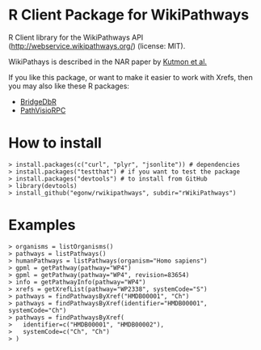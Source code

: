 # R Client Package for WikiPathways

R Client library for the WikiPathways API (http://webservice.wikipathways.org/) (license: MIT).

WikiPathays is described in the NAR paper by [Kutmon et al.](http://dx.doi.org/10.1093/nar/gkv1024)

If you like this package, or want to make it easier to work with Xrefs, then
you may also like these R packages:

* [BridgeDbR](https://github.com/BiGCAT-UM/bridgedb-r)
* [PathVisioRPC](http://projects.bigcat.unimaas.nl/pathvisiorpc/)

# How to install

    > install.packages(c("curl", "plyr", "jsonlite")) # dependencies
    > install.packages("testthat") # if you want to test the package
    > install.packages("devtools") # to install from GitHub
    > library(devtools)
    > install_github("egonw/rwikipathways", subdir="rWikiPathways")

# Examples

    > organisms = listOrganisms()
    > pathways = listPathways()
    > humanPathways = listPathways(organism="Homo sapiens")
    > gpml = getPathway(pathway="WP4")
    > gpml = getPathway(pathway="WP4", revision=83654)
    > info = getPathwayInfo(pathway="WP4")
    > xrefs = getXrefList(pathway="WP2338", systemCode="S")
    > pathways = findPathwaysByXref("HMDB00001", "Ch")
    > pathways = findPathwaysByXref(identifier="HMDB00001", systemCode="Ch")
    > pathways = findPathwaysByXref(
    >   identifier=c("HMDB00001", "HMDB00002"),
    >   systemCode=c("Ch", "Ch")
    > )
